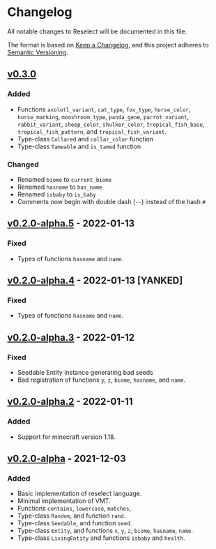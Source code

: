 # Changelog
All notable changes to Reselect will be documented in this file.

The format is based on [Keep a Changelog](https://keepachangelog.com/en/1.0.0/),
and this project adheres to [Semantic Versioning](https://semver.org/spec/v2.0.0.html).

## [v0.3.0]
### Added
- Functions `axolotl_variant`, `cat_type`, `fox_type`, `horse_color`,
`horse_marking`, `mooshroom_type`, `panda_gene`, `parrot_variant`,
`rabbit_variant`, `sheep_color`, `shulker_color`, `tropical_fish_base`,
`tropical_fish_pattern`, and `tropical_fish_variant`.
- Type-class `Collared` and `collar_color` function
- Type-class `Tameable` and `is_tamed` function
### Changed
- Renamed `biome` to `current_biome`
- Renamed `hasname` to `has_name`
- Renamed `isbaby` to `is_baby`
- Comments now begin with double dash (`--`) instead of the hash `#`

## [v0.2.0-alpha.5] - 2022-01-13
### Fixed
- Types of functions `hasname` and `name`.

## [v0.2.0-alpha.4] - 2022-01-13 [YANKED]
### Fixed
- Types of functions `hasname` and `name`.

## [v0.2.0-alpha.3] - 2022-01-12
### Fixed
- Seedable Entity instance generating bad seeds
- Bad registration of functions `y`, `z`, `biome`, `hasname`, and `name`.

## [v0.2.0-alpha.2] - 2022-01-11
### Added
- Support for minecraft version 1.18.

## [v0.2.0-alpha] - 2021-12-03
### Added
- Basic implementation of reselect language.
- Minimal implementation of VMT.
- Functions `contains`, `lowercase`, `matches`,
- Type-class `Random`, and function `rand`.
- Type-class `Seedable`, and function `seed`.
- Type-class `Entity`, and functions `x`, `y`, `z`, `biome`, `hasname`,
`name`.
- Type-class `LivingEntity` and functions `isbaby` and `health`.

[v0.3.0]: https://github.com/Digifox03/reselect/compare/v0.2.0-alpha.5...v0.2.0
[v0.2.0-alpha.5]: https://github.com/Digifox03/reselect/compare/v0.2.0-alpha.4...v0.2.0-alpha.5
[v0.2.0-alpha.4]: https://github.com/Digifox03/reselect/compare/v0.2.0-alpha.3...v0.2.0-alpha.4
[v0.2.0-alpha.3]: https://github.com/Digifox03/reselect/compare/v0.2.0-alpha.2...v0.2.0-alpha.3
[v0.2.0-alpha.2]: https://github.com/Digifox03/reselect/compare/v0.2.0-alpha...v0.2.0-alpha.2
[v0.2.0-alpha]: https://github.com/Digifox03/reselect/releases/tag/v0.2.0-alpha
